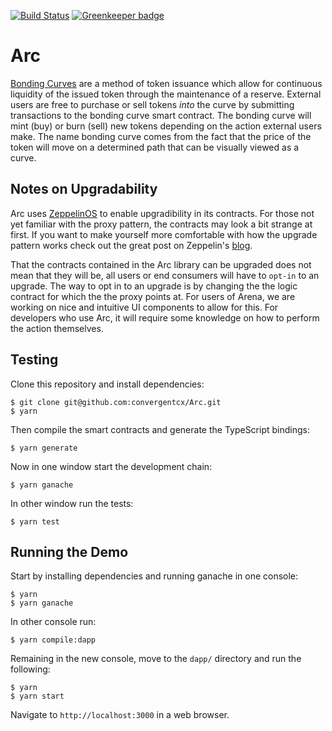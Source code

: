 [![Build Status](https://travis-ci.org/convergentcx/Arc.svg?branch=master)](https://travis-ci.org/convergentcx/Arc) [![Greenkeeper badge](https://badges.greenkeeper.io/convergentcx/Arc.svg)](https://greenkeeper.io/)

# Arc

[Bonding Curves](https://medium.com/@simondlr/tokens-2-0-curved-token-bonding-in-curation-markets-1764a2e0bee5) 
are a method of token issuance which allow for continuous liquidity of the issued token through
the maintenance of a reserve. External users are free to purchase or sell tokens _into_ the curve by
submitting transactions to the bonding curve smart contract. The bonding curve will mint (buy) or 
burn (sell) new tokens depending on the action external users make. The name bonding curve comes from
the fact that the price of the token will move on a determined path that can be visually viewed as a curve.

## Notes on Upgradability

Arc uses [ZeppelinOS](https://github.com/zeppelinos/zos) to enable upgradibility in its contracts. For those
not yet familiar with the proxy pattern, the contracts may look a bit strange at first. If you want to 
make yourself more comfortable with how the upgrade pattern works check out the great post on Zeppelin's 
[blog](https://blog.zeppelinos.org/proxy-patterns/).

That the contracts contained in the Arc library can be upgraded does not mean that they will be,
all users or end consumers will have to `opt-in` to an upgrade. The way to opt in to an upgrade is
by changing the the logic contract for which the the proxy points at. For users of Arena, we are working
on nice and intuitive UI components to allow for this. For developers who use Arc, it will require some
knowledge on how to perform the action themselves. 

## Testing

Clone this repository and install dependencies:

```
$ git clone git@github.com:convergentcx/Arc.git
$ yarn
```

Then compile the smart contracts and generate the TypeScript bindings:

```
$ yarn generate
```

Now in one window start the development chain:

```
$ yarn ganache
```

In other window run the tests:

```
$ yarn test
```

## Running the Demo

Start by installing dependencies and running ganache in one console:

```
$ yarn
$ yarn ganache
```

In other console run:

```
$ yarn compile:dapp
```

Remaining in the new console, move to the `dapp/` directory and run the following:

```
$ yarn
$ yarn start
```

Navigate to `http://localhost:3000` in a web browser.
